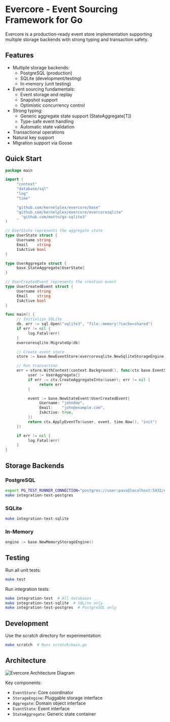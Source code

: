 # Evercore - Event Sourcing Framework for Go

Evercore is a production-ready event store implementation supporting multiple
storage backends with strong typing and transaction safety.

## Features

- Multiple storage backends:
  - PostgreSQL (production)
  - SQLite (development/testing)
  - In-memory (unit testing)
- Event sourcing fundamentals:
  - Event storage and replay
  - Snapshot support
  - Optimistic concurrency control
- Strong typing:
  - Generic aggregate state support (StateAggregate[T])
  - Type-safe event handling
  - Automatic state validation
- Transactional operations
- Natural key support
- Migration support via Goose

## Quick Start

```go
package main

import (
     "context"
     "database/sql"
     "log"
     "time"

     "github.com/kernelplex/evercore/base"
     "github.com/kernelplex/evercore/evercoresqlite"
     _ "github.com/mattn/go-sqlite3"
)

// UserState represents the aggregate state
type UserState struct {
     Username string
     Email    string
     IsActive bool
}

type UserAggregate struct {
     base.StateAggregate[UserState]
}

// UserCreatedEvent represents the creation event
type UserCreatedEvent struct {
     Username string
     Email    string
     IsActive bool
}

func main() {
     // Initialize SQLite
     db, err := sql.Open("sqlite3", "file::memory:?cache=shared")
     if err != nil {
          log.Fatal(err)
     }
     evercoresqlite.MigrateUp(db)

     // Create event store
     store := base.NewEventStore(evercoresqlite.NewSqliteStorageEngine(db))

     // Run transaction
     err = store.WithContext(context.Background(), func(ctx base.EventStoreContext) error {
          user := UserAggregate{}
          if err := ctx.CreateAggregateInto(&user); err != nil {
               return err
          }

          event := base.NewStateEvent(UserCreatedEvent{
               Username: "johndoe",
               Email:    "john@example.com",
               IsActive: true,
          })
          return ctx.ApplyEventTo(&user, event, time.Now(), "init")
     })

     if err != nil {
          log.Fatal(err)
     }
}
```

## Storage Backends

### PostgreSQL

```bash
export PG_TEST_RUNNER_CONNECTION="postgres://user:pass@localhost:5432/db?sslmode=disable"
make integration-test-postgres
```

### SQLite

```bash
make integration-test-sqlite
```

### In-Memory

```go
engine := base.NewMemoryStorageEngine()
```

## Testing

Run all unit tests:

```bash
make test
```

Run integration tests:

```bash
make integration-test  # All databases
make integration-test-sqlite  # SQLite only
make integration-test-postgres  # PostgreSQL only
```

## Development

Use the scratch directory for experimentation:

```bash
make scratch  # Runs scratch/main.go
```

## Architecture

![Evercore Architecture Diagram](docs/architecture.png)

Key components:

- `EventStore`: Core coordinator
- `StorageEngine`: Pluggable storage interface
- `Aggregate`: Domain object interface
- `EventState`: Event interface
- `StateAggregate`: Generic state container

